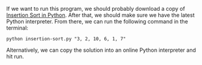 If we want to run this program, we should probably download a copy of [Insertion Sort in Python](https://github.com/TheRenegadeCoder/sample-programs/blob/master/archive/p/python/insertion-sort.py).
After that, we should make sure we have the latest Python interpreter. From there, we can run the following command in the terminal:

`python insertion-sort.py "3, 2, 10, 6, 1, 7"`

Alternatively, we can copy the solution into an online Python interpreter and hit run.
